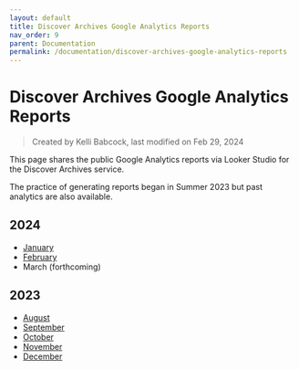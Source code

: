 ```yaml
---
layout: default
title: Discover Archives Google Analytics Reports
nav_order: 9
parent: Documentation
permalink: /documentation/discover-archives-google-analytics-reports
---
```


# Discover Archives Google Analytics Reports  

> Created by Kelli Babcock, last modified on Feb 29, 2024

This page shares the public Google Analytics reports via Looker Studio for the Discover Archives service. 

The practice of generating reports began in Summer 2023 but past analytics are also available.

## 2024
* [January](https://lookerstudio.google.com/reporting/ac8e2f0d-ba7e-43a8-a98b-a1f616452f81)
* [February](https://lookerstudio.google.com/reporting/73a76b8b-1322-405b-b1f0-7597cdfb956a)
* March (forthcoming)

## 2023
* [August](https://lookerstudio.google.com/reporting/62f4623e-4945-490b-8748-ed4089fe359a/page/H3aUD)
* [September](https://lookerstudio.google.com/reporting/af82a50e-2e15-49a0-9f7f-9ebe47a820e3)
* [October](https://lookerstudio.google.com/reporting/614cf610-4b69-4b80-881b-4ac72c422574)
* [November](https://lookerstudio.google.com/reporting/e9c29bd7-e36c-47e9-a034-caed5bdb97e5/page/H3aUD)
* [December](https://lookerstudio.google.com/reporting/6b1f42bf-d01f-4a65-a294-bcb79b1a79ff)

